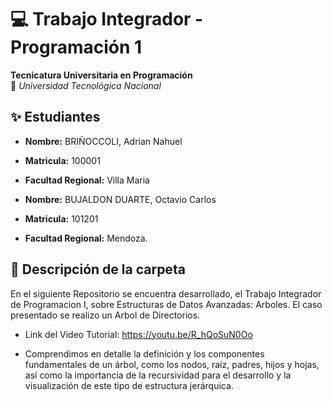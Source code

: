 # 💻 Trabajo Integrador - Programación 1  
**Tecnicatura Universitaria en Programación**  
📍 *Universidad Tecnológica Nacional*  

## ✨ Estudiantes  
- **Nombre:** BRIÑOCCOLI, Adrian Nahuel
- **Matricula:** 100001
- **Facultad Regional:** Villa Maria

- **Nombre:** BUJALDON DUARTE, Octavio Carlos
- **Matricula:** 101201
- **Facultad Regional:** Mendoza.

## 📂 Descripción de la carpeta

En el siguiente Repositorio se encuentra desarrollado, el Trabajo Integrador de Programacion I, sobre Estructuras de Datos Avanzadas: Arboles.
El caso presentado se realizo un Arbol de Directorios.
- Link del Video Tutorial: https://youtu.be/R_hQoSuN0Oo

- Comprendimos en detalle la definición y los componentes fundamentales de un árbol, como los nodos, raíz, padres, hijos y hojas, así como la importancia de la recursividad para el desarrollo y la visualización de este tipo de estructura jerárquica.